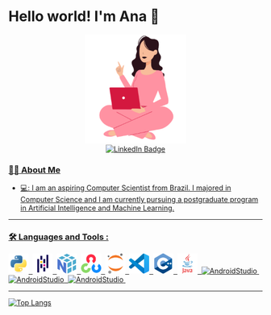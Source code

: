 # Hello world! I'm Ana 👋

<div id="header" align="center">
  <img src="./avatar-sitting.png" width="200"/>
</div>

<div id="badges" align="center">
  <a href="https://www.linkedin.com/in/ana-luiza-pacheco-leite-147383155/">
    <img src="https://img.shields.io/badge/LinkedIn-blue?style=for-the-badge&logo=linkedin&logoColor=white" alt="LinkedIn Badge"/>
</div>


### :woman_technologist: About Me 

- 💻: I am an aspiring Computer Scientist from Brazil.
I majored in Computer Science and I am currently pursuing a postgraduate program in Artificial Intelligence and Machine Learning.

---

### :hammer_and_wrench: Languages and Tools :

<div>
  <img src="https://github.com/devicons/devicon/blob/master/icons/python/python-original.svg" title="Python" alt="Python" width="40" height="40"/>&nbsp;
  <img src="https://github.com/devicons/devicon/blob/master/icons/pandas/pandas-original.svg" title="Pandas" alt="Pandas" width="40" height="40"/>&nbsp;
  <img src="https://github.com/devicons/devicon/blob/master/icons/numpy/numpy-original.svg" title="Numpy" alt="Numpy" width="40" height="40"/>&nbsp;
  <img src="https://github.com/devicons/devicon/blob/master/icons/opencv/opencv-original.svg" title="Opencv" alt="Opencv" width="40" height="40"/>&nbsp;
  <img src="https://github.com/devicons/devicon/blob/master/icons/jupyter/jupyter-original.svg" title="Jupyter" alt="Jupyter" width="40" height="40"/>&nbsp;
  <img src="https://github.com/devicons/devicon/blob/master/icons/vscode/vscode-original.svg" title="VSCode" alt="VSCode" width="40" height="40"/>&nbsp;
  <img src="https://github.com/devicons/devicon/blob/master/icons/cplusplus/cplusplus-original.svg" title="C++" alt="C++" width="40" height="40"/>&nbsp;
  <img src="https://github.com/devicons/devicon/blob/master/icons/java/java-original-wordmark.svg" title="Java" alt="Java" width="40" height="40"/>&nbsp;
  <img src="https://github.com/microsoft/PowerBI-Icons/blob/main/SVG/Power-Apps-Colored.svg" title="AndroidStudio" alt="AndroidStudio" width="40" height="40"/>&nbsp;
  <img src="https://github.com/microsoft/PowerBI-Icons/blob/main/SVG/Power-Automate-Colored.svg" title="AndroidStudio" alt="AndroidStudio" width="40" height="40"/>&nbsp;
  <img src="https://github.com/microsoft/PowerBI-Icons/blob/main/SVG/Power-BI.svg" title="AndroidStudio" alt="AndroidStudio" width="40" height="40"/>&nbsp;
</div>

---

[![Top Langs](https://github-readme-stats-git-masterrstaa-rickstaa.vercel.app/api/top-langs/?username=analuizapl)](https://github.com/anuraghazra/github-readme-stats)
